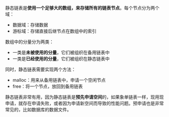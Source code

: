 静态链表是**使用一个足够大的数组，来存储所有的链表节点**。每个节点分为两个域：  

* 数据域：存储数据
* 游标域：存储直接后继节点在数组中的索引

数组中的分量分为两类：  

* 一类是<strong>未被使用的分量</strong>，它们被组织在备用链表中
* 一类是<strong>已经使用的分量</strong>，它们被组织在静态链表中

同时，静态链表需要实现两个方法：  

* malloc：用来从备用链表中，申请一个空闲节点
* free：将一个节点，放回到备用链表

静态链表非常有用，因为静态链表是**预先申请空间**的，如果象单链表一样，现用现申请，就存在申请失败，或者因为申请新空间而导致的性能问题。预申请也是非常常见的，比如数据库的数据文件。  

